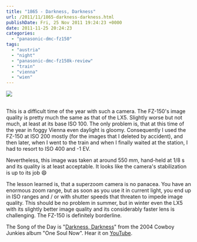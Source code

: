 ```yaml
---
title: "1865 - Darkness, Darkness"
url: /2011/11/1865-darkness-darkness.html
publishDate: Fri, 25 Nov 2011 19:24:23 +0000
date: 2011-11-25 20:24:23
categories: 
  - "panasonic-dmc-fz150"
tags: 
  - "austria"
  - "night"
  - "panasonic-dmc-fz150k-review"
  - "train"
  - "vienna"
  - "wien"
---
```

<div class="container">
<div class="center"><a target="_blank" href="https://d25zfm9zpd7gm5.cloudfront.net/1200x1200/2011/20111125_171754_ps.jpg"><img src="https://d25zfm9zpd7gm5.cloudfront.net/0600x0600/2011/20111125_171754_ps.jpg" /></a></div>
</div>
<br />

This is a difficult time of the year with such a camera. The FZ-150's image quality is pretty much the same as that of the LX5. Slightly worse but not much, at least at its base ISO 100. The only problem is, that at this time of the year in foggy Vienna even daylight is gloomy. Consequently I used the FZ-150 at ISO 200 mostly (for the images that I deleted by accident), and then later, when I went to the train and when I finally waited at the station, I had to resort to ISO 400 and -1 EV.

 Nevertheless, this image was taken at around 550 mm, hand-held at 1/8 s and its quality is at least acceptable. It looks like the camera's stabilization is up to its job 😄

 The lesson learned is, that a superzoom camera is no panacea. You have an enormous zoom range, but as soon as you use it in current light, you end up in ISO ranges and / or with shutter speeds that threaten to impede image quality. This should be no problem in summer, but in winter even the LX5 with its slightly better image quality and its considerably faster lens is challenging. The FZ-150 is definitely borderline.

The Song of the Day is "<a href="http://www.lyricsmode.com/lyrics/r/robert_plant/darkness_darkness.html" target="_blank">Darkness, Darkness</a>" from the 2004 Cowboy Junkies album "One Soul Now". Hear it on <a href="http://www.youtube.com/watch?v=E9uBW6o4pmQ" target="_blank">YouTube</a>.
